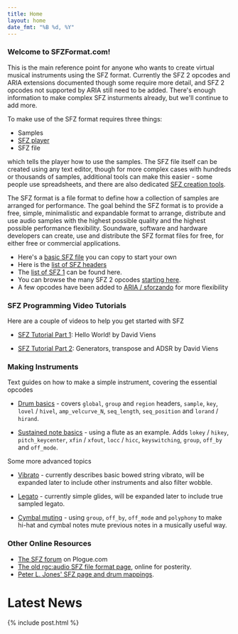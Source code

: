 ```yaml
---
title: Home
layout: home
date_fmt: "%B %d, %Y"
---
```

### Welcome to SFZFormat.com!

This is the main reference point for anyone who wants to create virtual musical
instruments using the SFZ format. Currently the SFZ 2 opcodes and ARIA extensions
documented though some require more detail, and SFZ 2 opcodes not supported by
ARIA still need to be added. There's enough information to make complex SFZ
insturments already, but we'll continue to add more.

To make use of the SFZ format requires three things:

- Samples
- [SFZ player](software/players)
- SFZ file

which tells the player how to use the samples. The SFZ file itself can be created
using any text editor, though for more complex cases with hundreds or thousands
of samples, additional tools can make this easier - some people use spreadsheets,
and there are also dedicated [SFZ creation tools](software/tools).

The SFZ format is a file format to define how a collection of samples are
arranged for performance. The goal behind the SFZ format is to provide a free,
simple, minimalistic and expandable format to arrange, distribute and use audio
samples with the highest possible quality and the highest possible performance
flexibility. Soundware, software and hardware developers can create, use and
distribute the SFZ format files for free, for either free or commercial applications. 

- Here's a [basic SFZ file](tutorials/basic_sfz_file) you can copy to start your own
- Here is the [list of SFZ headers](headers/)
- The [list of SFZ 1](opcodes/sfz_1) can be found here.
- You can browse the many SFZ 2 opcodes [starting here](opcodes/sfz_2).
- A few opcodes have been added to [ARIA / sforzando](opcodes/aria_extensions)
    for more flexibility

### SFZ Programming Video Tutorials

Here are a couple of videos to help you get started with SFZ

- [SFZ Tutorial Part 1](https://youtu.be/bTFs524KrGc):
  Hello World! by David Viens

- [SFZ Tutorial Part 2](https://youtu.be/iWIRegt32o0):
  Generators, transpose and ADSR by David Viens

### Making Instruments

Text guides on how to make a simple instrument, covering the essential opcodes

- [Drum basics](tutorials/drum_basics) - covers `global`, `group` and
  `region` headers, `sample`, `key`, `lovel` / `hivel`, `amp_velcurve_N`,
  `seq_length`, `seq_position` and `lorand` / `hirand`.

- [Sustained note basics](tutorials/sustained_note_basics) - using a flute
  as an example.
  Adds `lokey` / `hikey`, `pitch_keycenter`, `xfin` / `xfout`, `locc` / `hicc`,
  `keyswitching`, `group`, `off_by` and `off_mode`.

Some more advanced topics

- [Vibrato](tutorials/vibrato) - currently describes basic bowed string vibrato,
  will be expanded later to include other instruments and also filter wobble.

- [Legato](tutorials/legato) - currently simple glides, will be expanded later
  to include true sampled legato.

- [Cymbal muting](tutorials/cymbal_muting) - using `group`, `off_by`, `off_mode`
  and `polyphony` to make hi-hat and cymbal notes mute previous notes
  in a musically useful way.

### Other Online Resources

- [The SFZ forum](https://www.plogue.com/plgfrms/viewforum.php?f=14) on Plogue.com
- [The old rgc:audio SFZ file format page](/legacy), online for posterity.
- [Peter L. Jones' SFZ page and drum mappings](http://www.drealm.info/sfz/).

# Latest News

{% include post.html %}
